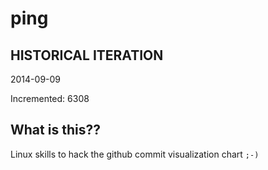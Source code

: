 # ping

## HISTORICAL ITERATION
2014-09-09

Incremented: 6308

## What is this?? 
Linux skills to hack the github commit visualization chart `;-)`
